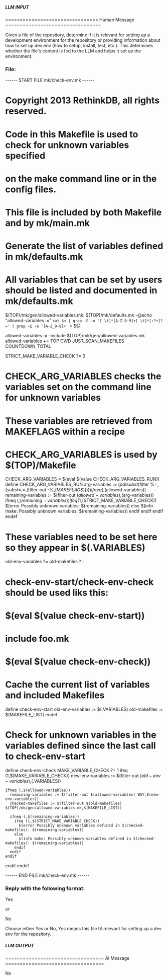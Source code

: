 ##### LLM INPUT #####
================================ Human Message =================================

Given a file of the repository, determine if it is relevant for setting up a development environment for the repository or providing information about how to set up dev env (how to setup, install, test, etc.). This determines whether the file's content is fed to the LLM and helps it set up the environment.

### File:
------ START FILE mk/check-env.mk ------
# Copyright 2013 RethinkDB, all rights reserved.

# Code in this Makefile is used to check for unknown variables specified
# on the make command line or in the config files.

# This file is included by both Makefile and by mk/main.mk

# Generate the list of variables defined in mk/defaults.mk
# All variables that can be set by users should be listed and documented in mk/defaults.mk
$(TOP)/mk/gen/allowed-variables.mk: $(TOP)/mk/defaults.mk
	-@echo "allowed-variables :=" `cat $< | grep -E -o '[ \t]*[A-Z_0-9]+[ \t]*[:?+]?=' | grep -E -o '[A-Z_0-9]+'` > $@

allowed-variables :=
-include $(TOP)/mk/gen/allowed-variables.mk
allowed-variables += TOP CWD JUST_SCAN_MAKEFILES COUNTDOWN_TOTAL

STRICT_MAKE_VARIABLE_CHECK ?= 0

# CHECK_ARG_VARIABLES checks the variables set on the command line for unknown variables
# These variables are retrieved from MAKEFLAGS within a recipe
# CHECK_ARG_VARIABLES is used by $(TOP)/Makefile
CHECK_ARG_VARIABLES = $(eval $(value CHECK_ARG_VARIABLES_RUN))
define CHECK_ARG_VARIABLES_RUN
  arg-variables := $(patsubst %=,%,$(filter %=,$(subst =,= ,$(filter-out -%,$(MAKEFLAGS)))))
  ifneq (,$(allowed-variables))
    remaining-variables := $(filter-out $(allowed-variables),$(arg-variables))
    ifneq (,$(remaining-variables))
      ifeq (1,$(STRICT_MAKE_VARIABLE_CHECK))
        $(error Possibly unknown variables: $(remaining-variables))
      else
        $(info make: Possibly unknown variables: $(remaining-variables))
      endif
    endif
  endif
endef

# These variables need to be set here so they appear in $(.VARIABLES)
old-env-variables ?=
old-makefiles ?=

# check-env-start/check-env-check should be used liks this:
# $(eval $(value check-env-start))
#   include foo.mk
# $(eval $(value check-env-check))

# Cache the current list of variables and included Makefiles
define check-env-start
  old-env-variables := $(.VARIABLES)
  old-makefiles := $(MAKEFILE_LIST)
endef

# Check for unknown variables in the variables defined since the last call to check-env-start
define check-env-check
  MAKE_VARIABLE_CHECK ?= 1
  ifeq (1,$(MAKE_VARIABLE_CHECK))
    new-env-variables := $(filter-out $(old-env-variables),$(.VARIABLES))

    ifneq (,$(allowed-variables))
      remaining-variables := $(filter-out $(allowed-variables) WAY,$(new-env-variables))
      checked-makefiles := $(filter-out $(old-makefiles) $(TOP)/mk/gen/allowed-variables.mk,$(MAKEFILE_LIST))

      ifneq (,$(remaining-variables))
        ifeq (1,$(STRICT_MAKE_VARIABLE_CHECK))
          $(error Possibly unknown variables defined in $(checked-makefiles): $(remaining-variables))
        else
          $(info make: Possibly unknown variables defined in $(checked-makefiles): $(remaining-variables))
        endif
      endif
    endif
  endif
endef

------ END FILE mk/check-env.mk ------

### Reply with the following format:

<rel>Yes</rel>

or

<rel>No</rel>

Choose either Yes or No, Yes means this file IS relevant for setting up a dev env for the repository.

##### LLM OUTPUT #####
================================== Ai Message ==================================

<rel>No</rel>